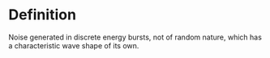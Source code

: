 # Definition

Noise generated in discrete energy bursts, not of random nature, which
has a characteristic wave shape of its own.
